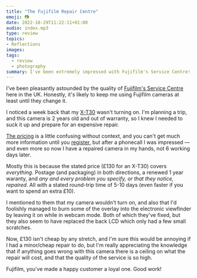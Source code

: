 ```yaml
---
title: "The Fujifilm Repair Centre"
emoji: 📷
date: 2022-10-29T11:22:11+01:00
audio: index.mp3
type: review
topics:
- Reflections
images:
tags:
  - review
  - photography
summary: I've been extremely impressed with Fujifilm's Service Centre!
---
```


I've been pleasantly astounded by the quality of [Fujifilm's Service Centre](https://repairs.fujifilm.eu/en/fujifilm-repair-centre/?zr=uk) here in the UK. Honestly, it's likely to keep me using Fujifilm cameras at least until they change it.

I noticed a week back that my [X-T30](https://fujifilm-x.com/global/products/cameras/x-t30-ii/) wasn't turning on. I'm planning a trip, and this camera is 2 years old and out of warranty, so I knew I needed to suck it up and prepare for an expensive repair.

[The pricing](https://repairs.fujifilm.eu/en/pricing/?prodgroup=2) is a little confusing without context, and you can't get much more information until you [register](https://repairs.fujifilm.eu/en/fujifilm-repair-centre/?zr=uk), but after a phonecall I was impressed — and even more so now I have a repaired camera in my hands, not 6 working days later.

Mostly this is because the stated price (£130 for an X-T30) covers _everything_. Postage (and packaging) in both directions, a renewed 1 year waranty, and _any and every problem you specify, or that they notice, repaired_. All with a stated round-trip time of 5-10 days (even faster if you want to spend an extra £10).

I mentioned to them that my camera wouldn't turn on, and also that I'd foolishly managed to burn some of the overlay into the electronic viewfinder by leaving it on while in webcam mode. Both of which they've fixed, but they also seem to have replaced the back LCD which only had a few small scratches.

Now, £130 isn't cheap by any stretch, and I'm sure this would be annoying if I had a minor/cheap repair to do, but I'm really appreciating the knowledge that if anything goes wrong with this camera there is a ceiling on what the repair will cost, and that the quality of the service is so high.

Fujifilm, you've made a happy customer a loyal one. Good work!
